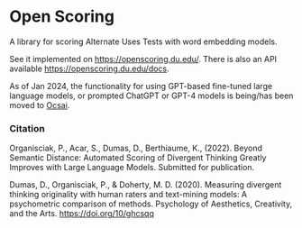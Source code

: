 # Open Scoring

A library for scoring Alternate Uses Tests with word embedding models.

See it implemented on https://openscoring.du.edu/. There is also an API available https://openscoring.du.edu/docs.

As of Jan 2024, the functionality for using GPT-based fine-tuned large language models, or prompted ChatGPT or GPT-4 models is being/has been moved to [Ocsai](https://github.com/massivetexts/ocsai).

### Citation

Organisciak, P., Acar, S., Dumas, D., Berthiaume, K., (2022).  Beyond Semantic Distance: Automated Scoring of Divergent Thinking Greatly Improves with Large Language Models. Submitted for publication.

Dumas, D., Organisciak, P., & Doherty, M. D. (2020). Measuring divergent thinking originality with human raters and text-mining models: A psychometric comparison of methods. Psychology of Aesthetics, Creativity, and the Arts. https://doi.org/10/ghcsqq
